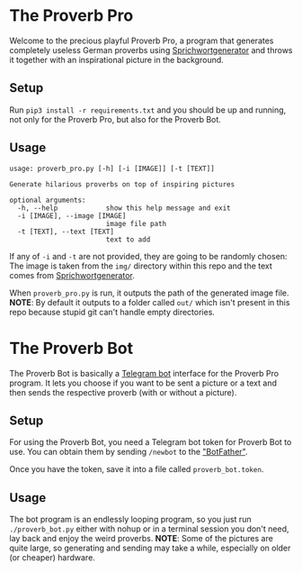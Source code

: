 # The Proverb Pro

Welcome to the precious playful Proverb Pro, a program
that generates completely useless German proverbs using
[Sprichwortgenerator](http://sprichwort.gener.at/or/) and throws it together
with an inspirational picture in the background.

## Setup

Run `pip3 install -r requirements.txt` and you should be up and running, not
only for the Proverb Pro, but also for the Proverb Bot.

## Usage

```
usage: proverb_pro.py [-h] [-i [IMAGE]] [-t [TEXT]]

Generate hilarious proverbs on top of inspiring pictures

optional arguments:
  -h, --help            show this help message and exit
  -i [IMAGE], --image [IMAGE]
                        image file path
  -t [TEXT], --text [TEXT]
                        text to add
```

If any of `-i` and `-t` are not provided, they are going to be randomly chosen:
The image is taken from the `img/` directory within this repo and the text comes
from [Sprichwortgenerator](http://sprichwort.gener.at/or/).

When `proverb_pro.py` is run, it outputs the path of the generated image file.
**NOTE**: By default it outputs to a folder called `out/` which isn't present in
this repo because stupid git can't handle empty directories.

# The Proverb Bot

The Proverb Bot is basically a [Telegram bot](https://core.telegram.org/bots/)
interface for the Proverb Pro program. It lets you choose if you want to be sent
a picture or a text and then sends the respective proverb (with or without a
picture).

## Setup

For using the Proverb Bot, you need a Telegram bot token for Proverb
Bot to use.  You can obtain them by sending `/newbot` to the
["BotFather"](https://telegram.me/botfather).

Once you have the token, save it into a file called `proverb_bot.token`.

## Usage

The bot program is an endlessly looping program, so you just run
`./proverb_bot.py` either with nohup or in a terminal session you don't need,
lay back and enjoy the weird proverbs.
**NOTE**: Some of the pictures are quite large, so generating and sending may
take a while, especially on older (or cheaper) hardware.
